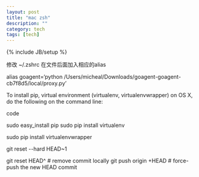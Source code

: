 ```yaml
---
layout: post
title: "mac zsh"
description: ""
category: tech
tags: [tech]
---
```

{% include JB/setup %}

修改 ~/.zshrc 在文件后面加入相应的alias

alias goagent=‘python /Users/micheal/Downloads/goagent-goagent-cb7f8d5/local/proxy.py’

To install pip, virtual environment (virtualenv, virtualenvwrapper) on OS X, do the following on the command line:

code

sudo easy_install pip
sudo pip install virtualenv

sudo pip install virtualenvwrapper


git reset --hard HEAD~1

git reset HEAD^ # remove commit locally git push origin +HEAD # force-push the new HEAD commit
